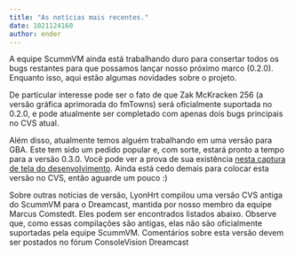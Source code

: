 ```yaml
---
title: "As notícias mais recentes."
date: 1021124160
author: ender
---
```


A equipe ScummVM ainda está trabalhando duro para consertar todos os bugs restantes para que possamos lançar nosso próximo marco (0.2.0). Enquanto isso, aqui estão algumas novidades sobre o projeto.
  
De particular interesse pode ser o fato de que Zak McKracken 256 (a versão gráfica aprimorada do fmTowns) será oficialmente suportada no 0.2.0, e pode atualmente ser completado com apenas dois bugs principais no CVS atual.
  
Além disso, atualmente temos alguém trabalhando em uma versão para GBA. Este tem sido um pedido popular e, com sorte, estará pronto a tempo para a versão 0.3.0. Você pode ver a prova de sua existência [nesta captura de tela do desenvolvimento](http://www.bbrox.org/scummadv_by_ph0x_0427c.jpg). Ainda está cedo demais para colocar esta versão no CVS, então aguarde um pouco :)
  
Sobre outras notícias de versão, LyonHrt compilou uma versão CVS antiga do ScummVM para o Dreamcast, mantida por nosso membro da equipe Marcus Comstedt. Eles podem ser encontrados listados abaixo. Observe que, como essas compilações são antigas, elas não são oficialmente suportadas pela equipe ScummVM. Comentários sobre esta versão devem ser postados no fórum ConsoleVision Dreamcast
